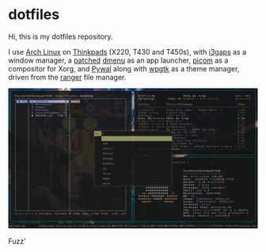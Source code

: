# dotfiles

Hi, this is my dotfiles repository. 

I use [Arch Linux](https://archlinux.org/) on [Thinkpads](https://www.reddit.com/r/thinkpad/) (X220, T430 and T450s), with [i3gaps](https://github.com/Airblader/i3) as a window manager, a [patched](https://github.com/Fuzzbox999/dotfiles/tree/master/.local/builds/perso/dmenu-5.0-patched) [dmenu](https://tools.suckless.org/dmenu/) as an app launcher, [picom](https://github.com/yshui/picom) as a compositor for Xorg, and [Pywal](https://github.com/dylanaraps/pywal) along with [wpgtk](https://github.com/BigfootN/wpgtk) as a theme manager, driven from the [ranger](https://github.com/ranger/ranger) file manager.

![Screenie](https://raw.githubusercontent.com/Fuzzbox999/dotfiles/master/Images/Screenshots/screenie.jpg)

Fuzz'
